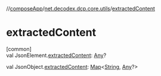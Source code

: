 //[composeApp](../../index.md)/[net.decodex.dcp.core.utils](index.md)/[extractedContent](extracted-content.md)

# extractedContent

[common]\
val JsonElement.[extractedContent](extracted-content.md): [Any](https://kotlinlang.org/api/latest/jvm/stdlib/kotlin/-any/index.html)?

val JsonObject.[extractedContent](extracted-content.md): [Map](https://kotlinlang.org/api/latest/jvm/stdlib/kotlin.collections/-map/index.html)&lt;[String](https://kotlinlang.org/api/latest/jvm/stdlib/kotlin/-string/index.html), [Any](https://kotlinlang.org/api/latest/jvm/stdlib/kotlin/-any/index.html)?&gt;

